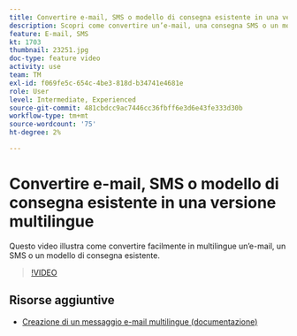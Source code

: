 ```yaml
---
title: Convertire e-mail, SMS o modello di consegna esistente in una versione multilingue
description: Scopri come convertire un’e-mail, una consegna SMS o un modello di consegna esistente in una versione multilingue.
feature: E-mail, SMS
kt: 1703
thumbnail: 23251.jpg
doc-type: feature video
activity: use
team: TM
exl-id: f069fe5c-654c-4be3-818d-b34741e4681e
role: User
level: Intermediate, Experienced
source-git-commit: 481cbdcc9ac7446cc36fbff6e3d6e43fe333d30b
workflow-type: tm+mt
source-wordcount: '75'
ht-degree: 2%

---
```


# Convertire e-mail, SMS o modello di consegna esistente in una versione multilingue

Questo video illustra come convertire facilmente in multilingue un’e-mail, un SMS o un modello di consegna esistente.

>[!VIDEO](https://video.tv.adobe.com/v/23251?quality=12)

## Risorse aggiuntive

* [Creazione di un messaggio e-mail multilingue (documentazione)](https://experienceleague.adobe.com/docs/campaign-standard/using/communication-channels/email-messages/creating-a-multilingual-email.html?lang=en)
